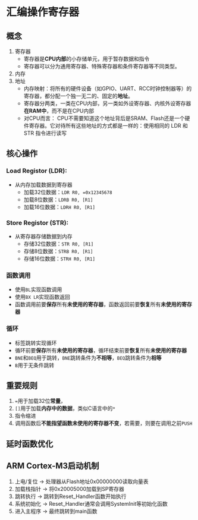 # 汇编操作寄存器
## 概念
1. 寄存器
    - 寄存器是**CPU内部**的小存储单元，用于暂存数据和指令
    - 寄存器可以分为通用寄存器、特殊寄存器和条件寄存器等不同类型。
2. 内存
3. 地址
    - 内存映射：将所有的硬件设备（如GPIO、UART、RCC时钟控制器等）的寄存器，都分配一个独一无二的、固定的**地址**。
    - 寄存器分两类，一类在CPU内部，另一类如外设寄存器、内核外设寄存器**在RAM中**，而不是在CPU内部
    - 对CPU而言： CPU不需要知道这个地址背后是SRAM、Flash还是一个硬件寄存器。它对待所有这些地址的方式都是一样的：使用相同的 LDR 和 STR 指令进行读写
## 核心操作
### Load Registor (LDR):
- 从内存加载数据到寄存器
    - 加载32位数据：`LDR R0, =0x12345678`
    - 加载8位数据：`LDRB R0, [R1]`
    - 加载16位数据：`LDRH R0, [R1]`
### Store Registor (STR):
- 从寄存器存储数据到内存
    - 存储32位数据：`STR R0, [R1]`
    - 存储8位数据：`STRB R0, [R1]`
    - 存储16位数据：`STRH R0, [R1]`
### 函数调用
- 使用`BL`实现函数调用
- 使用`BX LR`实现函数返回
- 函数调用前要**保存**所有**未使用的寄存器**，函数返回前要**恢复**所有**未使用的寄存器**
### 循环
- 标签跳转实现循环
- 循环前要**保存**所有**未使用的寄存器**，循环结束前要**恢复**所有**未使用的寄存器**
- `BNE`和`BEQ`用于跳转，`BNE`跳转条件为**不相等**，`BEQ`跳转条件为**相等**
- `B`用于无条件跳转
## 重要规则
1. `=`用于加载32位**常量**，
2. `[]`用于加载**内存中的数据**，类似C语言中的`*`
3. 指令缩进
4. 调用函数后**不能指望函数未使用的寄存器不变**，若需要，则要在调用之前`PUSH`
## 延时函数优化
## ARM Cortex-M3启动机制
1. 上电/复位 → 处理器从Flash地址0x00000000读取向量表
2. 加载栈指针 → 将0x20005000加载到SP寄存器
3. 跳转执行 → 跳转到Reset_Handler函数开始执行
4. 系统初始化 → Reset_Handler通常会调用SystemInit等初始化函数
5. 进入主程序 → 最终跳转到main函数